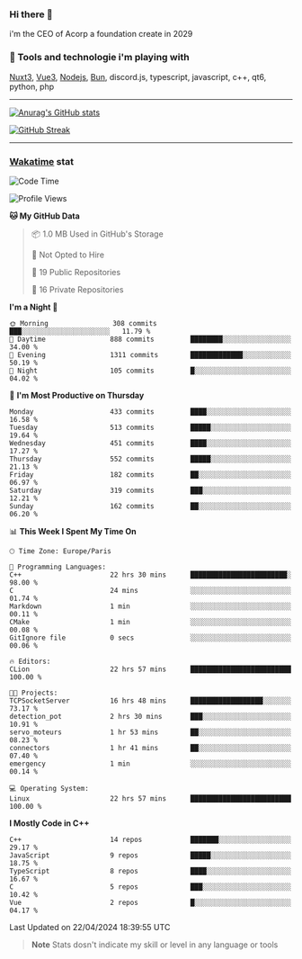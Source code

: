 ### Hi there 👋

i'm the CEO of Acorp a foundation create in 2029  

### 🧰 Tools and technologie i'm playing with

[Nuxt3](https://nuxt.com), [Vue3](https://vuejs.org/), [Nodejs](https://nodejs.org), [Bun](https://bun.sh/), discord.js, typescript, javascript, c++, qt6, python, php

---

[![Anurag's GitHub stats](https://github-readme-stats.vercel.app/api?username=ackimixs&show_icons=true&theme=github_dark&count_private=true)](https://www.ackimixs.xyz)

[![GitHub Streak](https://github-readme-streak-stats.herokuapp.com?user=Ackimixs&theme=github-dark-blue&date_format=j%20M%5B%20Y%5D&mode=weekly)](https://git.io/streak-stats)

---
 
 ### [Wakatime](https://wakatime.com/) stat

<!--START_SECTION:waka-->
![Code Time](http://img.shields.io/badge/Code%20Time-1%2C031%20hrs%2059%20mins-blue)

![Profile Views](http://img.shields.io/badge/Profile%20Views-0-blue)

**🐱 My GitHub Data** 

> 📦 1.0 MB Used in GitHub's Storage 
 > 
> 🚫 Not Opted to Hire
 > 
> 📜 19 Public Repositories 
 > 
> 🔑 16 Private Repositories 
 > 
**I'm a Night 🦉** 

```text
🌞 Morning                308 commits         ███░░░░░░░░░░░░░░░░░░░░░░   11.79 % 
🌆 Daytime                888 commits         ████████░░░░░░░░░░░░░░░░░   34.00 % 
🌃 Evening                1311 commits        █████████████░░░░░░░░░░░░   50.19 % 
🌙 Night                  105 commits         █░░░░░░░░░░░░░░░░░░░░░░░░   04.02 % 
```
📅 **I'm Most Productive on Thursday** 

```text
Monday                   433 commits         ████░░░░░░░░░░░░░░░░░░░░░   16.58 % 
Tuesday                  513 commits         █████░░░░░░░░░░░░░░░░░░░░   19.64 % 
Wednesday                451 commits         ████░░░░░░░░░░░░░░░░░░░░░   17.27 % 
Thursday                 552 commits         █████░░░░░░░░░░░░░░░░░░░░   21.13 % 
Friday                   182 commits         ██░░░░░░░░░░░░░░░░░░░░░░░   06.97 % 
Saturday                 319 commits         ███░░░░░░░░░░░░░░░░░░░░░░   12.21 % 
Sunday                   162 commits         ██░░░░░░░░░░░░░░░░░░░░░░░   06.20 % 
```


📊 **This Week I Spent My Time On** 

```text
🕑︎ Time Zone: Europe/Paris

💬 Programming Languages: 
C++                      22 hrs 30 mins      ████████████████████████░   98.00 % 
C                        24 mins             ░░░░░░░░░░░░░░░░░░░░░░░░░   01.74 % 
Markdown                 1 min               ░░░░░░░░░░░░░░░░░░░░░░░░░   00.11 % 
CMake                    1 min               ░░░░░░░░░░░░░░░░░░░░░░░░░   00.08 % 
GitIgnore file           0 secs              ░░░░░░░░░░░░░░░░░░░░░░░░░   00.06 % 

🔥 Editors: 
CLion                    22 hrs 57 mins      █████████████████████████   100.00 % 

🐱‍💻 Projects: 
TCPSocketServer          16 hrs 48 mins      ██████████████████░░░░░░░   73.17 % 
detection_pot            2 hrs 30 mins       ███░░░░░░░░░░░░░░░░░░░░░░   10.91 % 
servo_moteurs            1 hr 53 mins        ██░░░░░░░░░░░░░░░░░░░░░░░   08.23 % 
connectors               1 hr 41 mins        ██░░░░░░░░░░░░░░░░░░░░░░░   07.40 % 
emergency                1 min               ░░░░░░░░░░░░░░░░░░░░░░░░░   00.14 % 

💻 Operating System: 
Linux                    22 hrs 57 mins      █████████████████████████   100.00 % 
```

**I Mostly Code in C++** 

```text
C++                      14 repos            ███████░░░░░░░░░░░░░░░░░░   29.17 % 
JavaScript               9 repos             █████░░░░░░░░░░░░░░░░░░░░   18.75 % 
TypeScript               8 repos             ████░░░░░░░░░░░░░░░░░░░░░   16.67 % 
C                        5 repos             ███░░░░░░░░░░░░░░░░░░░░░░   10.42 % 
Vue                      2 repos             █░░░░░░░░░░░░░░░░░░░░░░░░   04.17 % 
```




 Last Updated on 22/04/2024 18:39:55 UTC
<!--END_SECTION:waka-->

> **Note**
> Stats dosn't indicate my skill or level in any language or tools
